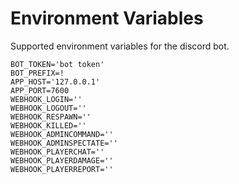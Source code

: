 # Environment Variables
Supported environment variables for the discord bot.
```
BOT_TOKEN='bot token'
BOT_PREFIX=!
APP_HOST='127.0.0.1'
APP_PORT=7600
WEBHOOK_LOGIN=''
WEBHOOK_LOGOUT=''
WEBHOOK_RESPAWN=''
WEBHOOK_KILLED=''
WEBHOOK_ADMINCOMMAND=''
WEBHOOK_ADMINSPECTATE=''
WEBHOOK_PLAYERCHAT=''
WEBHOOK_PLAYERDAMAGE=''
WEBHOOK_PLAYERREPORT=''
```